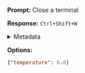 **Prompt:**
Close a terminal

**Response:**
`Ctrl+Shift+W`

<details><summary>Metadata</summary>

- Duration: 981 ms
- Datetime: 2023-11-17T19:15:49.342864
- Model: gpt-4-1106-preview

</details>

**Options:**
```json
{"temperature": 0.0}
```

